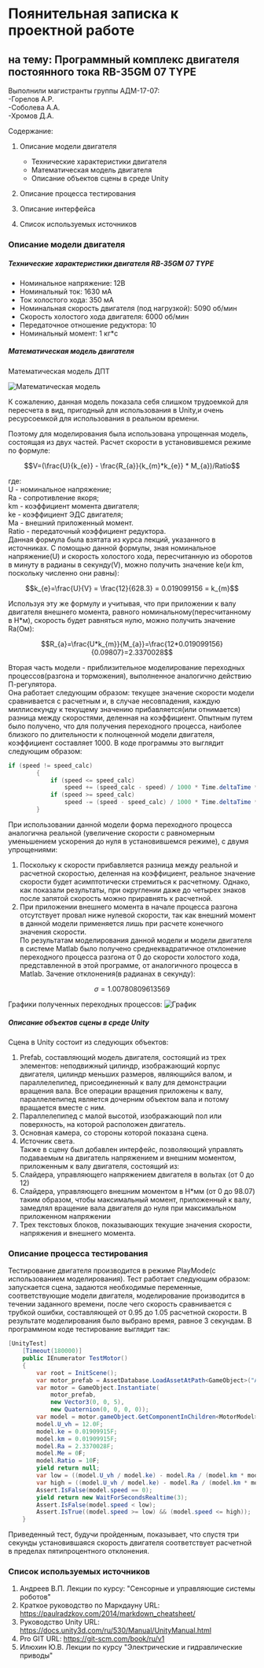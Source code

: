 # Поянительная записка к проектной работе
## на тему:  Программный комплекс двигателя постоянного тока RB-35GM 07 TYPE

Выполнили магистранты группы АДМ-17-07:  
-Горелов А.Р.  
-Соболева А.А.  
-Хромов Д.А.  

Содержание:
1. Описание модели двигателя
    - Технические характеристики двигателя
    - Математическая модель двигателя
    - Описание объектов сцены в среде Unity

2. Описание процесса тестирования

3. Описание интерфейса

4. Список используемых источников

### Описание модели двигателя
##### Технические характеристики двигателя RB-35GM 07 TYPE
- Номинальное напряжение: 12В
- Номинальный ток: 1630 мА
- Ток холостого хода: 350 мА
- Номинальная скорость двигателя (под нагрузкой): 5090 об/мин
- Скорость холостого хода двигателя: 6000 об/мин
- Передаточное отношение редуктора: 10
- Номинальный момент: 1 кг*с
##### Математическая модель двигателя
Математическая модель ДПТ

![Математическая модель](Математическая_модель.PNG)

К сожалению, данная модель показала себя слишком трудоемкой для пересчета в вид, 
пригодный для использования в Unity,и очень ресурсоемкой для использования в 
реальном времени. 

Поэтому для моделирования была использована упрощенная модель, состоящая из двух 
частей. Расчет скорости в установившемся режиме по формуле:
```math
V=(\frac{U}{k_{e}} - \frac{R_{a}}{k_{m}*k_{e}} * M_{a})/Ratio
```
где:<br/>
U - номинальное напряжение;<br/>
Ra - сопротивление якоря;<br/>
km - коэффициент момента двигателя;<br/>
ke - коэффициент ЭДС двигателя;<br/>
Ma - внешний приложенный момент.<br/>
Ratio - передаточный коэффициент редуктора.<br/>
Данная формула была взятата из курса лекций, указанного в источниках. С помощью данной формулы, зная номинальное напряжение(U) и скорость холостого хода, пересчитанную из оборотов в минуту в радианы в секунду(V), можно получить значение ke(и km, поскольку численно они равны):
```math
k_{e}=\frac{U}{V} = \frac{12}{628.3} = 0.019099156 = k_{m}
```
Используя эту же формулу и учитывая, что при приложении к валу двигателя внешнего момента, равного номинальному(пересчитанному в Н*м), скорость будет равняться нулю, можно получить значение Ra(Ом):
```math
R_{a}=\frac{U*k_{m}}{M_{a}}=\frac{12*0.019099156}{0.09807}=2.3370028
```
Вторая часть модели - приблизительное моделирование переходных процессов(разгона и торможения), выполненное аналогично действию П-регулятора.<br/>
Она работает следующим образом: текущее значение скорости модели сравнивается с расчетным и, в случае несовпадения, каждую миллисекунду к текущему значению прибавляется(или отнимается) разница между скоростями, деленная на коэффициент. 
Опытным путем было получено, что для получения переходного процесса, наиболее близкого по длительности к полноценной модели двигателя, коэффициент составляет 1000. В коде программы это выглядит следующим образом:
```c#
if (speed != speed_calc)
        {
            if (speed <= speed_calc)
                speed += (speed_calc - speed) / 1000 * Time.deltaTime * 1000;
            if (speed >= speed_calc)
                speed -= (speed - speed_calc) / 1000 * Time.deltaTime * 1000;
        }
```
При использовании данной модели форма переходного процесса аналогична реальной (увеличение скорости с равномерным уменьшением ускорения до нуля в установившемся режиме), с двумя упрощениями:
1. Поскольку к скорости прибавляется разница между реальной и расчетной скоростью, деленная на коэффициент, реальное значение скорости будет асимптотически стремиться к расчетному. Однако, как показали результаты, при округлении даже до четырех знаков после запятой скорость можно приравнять к расчетной.
2. При приложении внешнего момента в начале процесса разгона отсутствует провал ниже нулевой скорости, так как внешний момент в данной модели применяется лишь при расчете конечного значения скорости.<br/>
По результатам моделирования данной модели и модели двигателя в системе Matlab было получено среднеквадратичное отклонение переходного процесса разгона от 0 до скорости холостого хода, представленной в этой программе, от аналогичного процесса в Matlab. Зачение отклонения(в радианах в секунду):
```math
\sigma=1.00780809613569
```
Графики полученных переходных процессов:
![График](График.png)
##### Описание объектов сцены в среде Unity
Сцена в Unity состоит из следующих объектов:
1. Prefab, составляющий модель двигателя, состоящий из трех элементов: неподвижный цилиндр, изображающий корпус двигателя, цилиндр меньших размеров, являющийся валом, и параллелепипед, присоединенный к валу для демонстрации вращения вала. Все операции вращения приложены к валу, параллелепипед является дочерним объектом вала и потому вращается вместе с ним.
2. Параллелепипед с малой высотой, изображающий пол или поверхность, на которой расположен двигатель.
3. Основная камера, со стороны которой показана сцена.
4. Источник света.<br/>
Также в сцену был добавлен интерфейс, позволяющий управлять подаваемым на двигатель напряжением и внешним моментом, приложенным к валу двигателя, состоящий из:
1. Слайдера, управляющего напряжением двигателя в вольтах (от 0 до 12)
2. Слайдера, управляющего внешним моментом в Н*мм (от 0 до 98.07) таким образом, чтобы максимальный момент, приложенный к валу, замедлял вращение вала двигателя до нуля при максимальном приложенном напряжении
3. Трех текстовых блоков, показывающих текущие значения скорости, напряжения и внешнего момента.
### Описание процесса тестирования
Тестирование двигателя производится в режиме PlayMode(с использованием моделирования). Тест работает следующим образом: запускается сцена, задаются необходимые переменные, соответствующие модели двигателя, моделирование производится в течении заданного времени, после чего скорость сравнивается с трубкой ошибки, составляющей от 0.95 до 1.05 расчетной скорости. В результате моделирования было выбрано время, равное 3 секундам. В программном коде тестирование выглядит так:
```c#
[UnityTest]
	[Timeout(180000)]
	public IEnumerator TestMotor()
	{
        var root = InitScene();
        var motor_prefab = AssetDatabase.LoadAssetAtPath<GameObject>("Assets/Prefabs/Motor.prefab");
        var motor = GameObject.Instantiate(
            motor_prefab,
            new Vector3(0, 0, 5),
            new Quaternion(0, 0, 0, 0));
        var model = motor.gameObject.GetComponentInChildren<MotorModel>();
        model.U_vh = 12.0F;
        model.ke = 0.01909915F;
        model.km = 0.01909915F;
        model.Ra = 2.3370028F;
        model.Me = 0F;
        model.Ratio = 10F;
        yield return null;
        var low = ((model.U_vh / model.ke) - model.Ra / (model.km * model.ke) * (model.Me/1000)) / model.Ratio * 0.95;
        var high = ((model.U_vh / model.ke) - model.Ra / (model.km * model.ke) * (model.Me/1000)) / model.Ratio * 1.05;
        Assert.IsFalse(model.speed == 0);
        yield return new WaitForSecondsRealtime(3);
        Assert.IsFalse(model.speed < low);
        Assert.IsTrue((model.speed >= low) && (model.speed <= high));
    }
```
Приведенный тест, будучи пройденным, показывает, что спустя три секунды установившаяся скорость двигателя соответствует расчетной в пределах пятипроцентного отклонения.
### Список используемых источников

1. Андреев В.П. Лекции по курсу: "Сенсорные и управляющие системы роботов"
2. Краткое руководство по Маркдауну URL: https://paulradzkov.com/2014/markdown_cheatsheet/  
3. Руководство Unity URL: https://docs.unity3d.com/ru/530/Manual/UnityManual.html  
4. Pro GIT URL: https://git-scm.com/book/ru/v1
5. Илюхин Ю.В. Лекции по курсу "Электрические и гидравлические приводы"